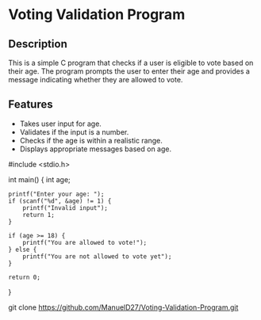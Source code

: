 # Voting Validation Program

## Description

This is a simple C program that checks if a user is eligible to vote based on their age. The program prompts the user to enter their age and provides a message indicating whether they are allowed to vote.

## Features

- Takes user input for age.
- Validates if the input is a number.
- Checks if the age is within a realistic range.
- Displays appropriate messages based on age.

#include <stdio.h>

int main() {
    int age;

    printf("Enter your age: ");
    if (scanf("%d", &age) != 1) {
        printf("Invalid input");
        return 1;
    }

    if (age >= 18) {
        printf("You are allowed to vote!");
    } else {
        printf("You are not allowed to vote yet");
    }

    return 0;
}

   git clone https://github.com/ManuelD27/Voting-Validation-Program.git
